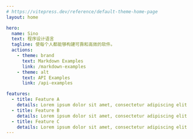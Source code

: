 ```yaml
---
# https://vitepress.dev/reference/default-theme-home-page
layout: home

hero:
  name: Sino
  text: 程序设计语言
  tagline: 使每个人都能够构建可靠和高效的软件。
  actions:
    - theme: brand
      text: Markdown Examples
      link: /markdown-examples
    - theme: alt
      text: API Examples
      link: /api-examples

features:
  - title: Feature A
    details: Lorem ipsum dolor sit amet, consectetur adipiscing elit
  - title: Feature B
    details: Lorem ipsum dolor sit amet, consectetur adipiscing elit
  - title: Feature C
    details: Lorem ipsum dolor sit amet, consectetur adipiscing elit
---
```


